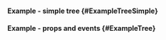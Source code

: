 #### Example - simple tree {#ExampleTreeSimple}

<div class="example">
  <example name="ExampleTreeSimple"></example>
</div>

#### Example - props and events {#ExampleTree}

<div class="example">
  <example name="ExampleTree"></example>
</div>
